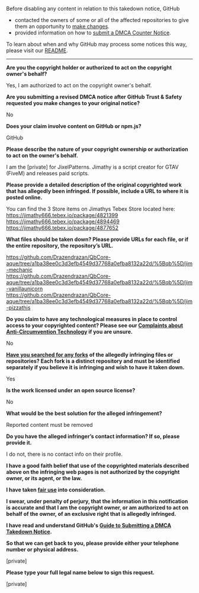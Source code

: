 Before disabling any content in relation to this takedown notice, GitHub
- contacted the owners of some or all of the affected repositories to give them an opportunity to [make changes](https://docs.github.com/en/github/site-policy/dmca-takedown-policy#a-how-does-this-actually-work).
- provided information on how to [submit a DMCA Counter Notice](https://docs.github.com/en/articles/guide-to-submitting-a-dmca-counter-notice).

To learn about when and why GitHub may process some notices this way, please visit our [README](https://github.com/github/dmca/blob/master/README.md#anatomy-of-a-takedown-notice).

---

**Are you the copyright holder or authorized to act on the copyright owner's behalf?**

Yes, I am authorized to act on the copyright owner's behalf.

**Are you submitting a revised DMCA notice after GitHub Trust & Safety requested you make changes to your original notice?**

No

**Does your claim involve content on GitHub or npm.js?**

GitHub

**Please describe the nature of your copyright ownership or authorization to act on the owner's behalf.**

I am the [private] for JixelPatterns. Jimathy is a script creator for GTAV (FiveM) and releases paid scripts.

**Please provide a detailed description of the original copyrighted work that has allegedly been infringed. If possible, include a URL to where it is posted online.**

You can find the 3 Store items on Jimathys Tebex Store located here:  
https://jimathy666.tebex.io/package/4821399  
https://jimathy666.tebex.io/package/4894469  
https://jimathy666.tebex.io/package/4877652

**What files should be taken down? Please provide URLs for each file, or if the entire repository, the repository’s URL.**

https://github.com/Drazendrazan/QbCore-aque/tree/a1ba38ee0c3d3efb4549d37768a0efba8132a22d/%5Bqb%5D/jim-mechanic  
https://github.com/Drazendrazan/QbCore-aque/tree/a1ba38ee0c3d3efb4549d37768a0efba8132a22d/%5Bqb%5D/jim-vanillaunicorn  
https://github.com/Drazendrazan/QbCore-aque/tree/a1ba38ee0c3d3efb4549d37768a0efba8132a22d/%5Bqb%5D/jim-pizzathis

**Do you claim to have any technological measures in place to control access to your copyrighted content? Please see our <a href="https://docs.github.com/articles/guide-to-submitting-a-dmca-takedown-notice#complaints-about-anti-circumvention-technology">Complaints about Anti-Circumvention Technology</a> if you are unsure.**

No

**<a href="https://docs.github.com/articles/dmca-takedown-policy#b-what-about-forks-or-whats-a-fork">Have you searched for any forks</a> of the allegedly infringing files or repositories? Each fork is a distinct repository and must be identified separately if you believe it is infringing and wish to have it taken down.**

Yes

**Is the work licensed under an open source license?**

No

**What would be the best solution for the alleged infringement?**

Reported content must be removed

**Do you have the alleged infringer’s contact information? If so, please provide it.**

I do not, there is no contact info on their profile.

**I have a good faith belief that use of the copyrighted materials described above on the infringing web pages is not authorized by the copyright owner, or its agent, or the law.**

**I have taken <a href="https://www.lumendatabase.org/topics/22">fair use</a> into consideration.**

**I swear, under penalty of perjury, that the information in this notification is accurate and that I am the copyright owner, or am authorized to act on behalf of the owner, of an exclusive right that is allegedly infringed.**

**I have read and understand GitHub's <a href="https://docs.github.com/articles/guide-to-submitting-a-dmca-takedown-notice/">Guide to Submitting a DMCA Takedown Notice</a>.**

**So that we can get back to you, please provide either your telephone number or physical address.**

[private]

**Please type your full legal name below to sign this request.**

[private]
